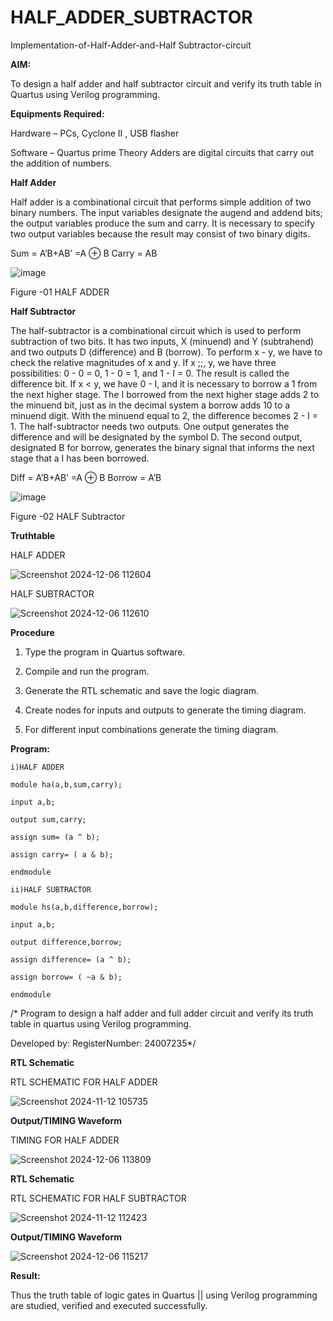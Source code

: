 # HALF_ADDER_SUBTRACTOR

Implementation-of-Half-Adder-and-Half Subtractor-circuit

**AIM:**

To design a half adder and half subtractor circuit and verify its truth table in Quartus using Verilog programming.

**Equipments Required:**

Hardware – PCs, Cyclone II , USB flasher 

Software – Quartus prime Theory Adders are digital circuits that carry out the addition of numbers.

**Half Adder**

Half adder is a combinational circuit that performs simple addition of two binary numbers. The input variables designate the augend and addend bits; the output variables produce the sum and carry. It is necessary to specify two output variables because the result may consist of two binary digits.

Sum = A’B+AB’ =A ⊕ B Carry = AB

![image](https://github.com/naavaneetha/HALF_ADDER_SUBTRACTOR/assets/154305477/bd4a0b2c-cdbc-4184-ab08-81578f121e1f)

Figure -01 HALF ADDER

**Half Subtractor**

The half-subtractor is a combinational circuit which is used to perform subtraction of two bits. It has two inputs, X (minuend) and Y (subtrahend) and two outputs D (difference) and B (borrow). To perform x - y, we have to check the relative magnitudes of x and y. If x ;;, y, we have three possibilities: 0 - 0 = 0, 1 - 0 = 1, and 1 - I = 0. The result is called the difference bit. If x < y, we have 0 - I, and it is necessary to borrow a 1 from the next higher stage. The I borrowed from the next higher stage adds 2 to the minuend bit, just as in the decimal system a borrow adds 10 to a minuend digit. With the minuend equal to 2, the difference becomes 2 - I = 1. The half-subtractor needs two outputs. One output generates the difference and will be designated by the symbol D. The second output, designated B for borrow, generates the binary signal that informs the next stage that a I has been borrowed. 

Diff = A’B+AB’ =A ⊕ B
Borrow = A’B

 ![image](https://github.com/naavaneetha/HALF_ADDER_SUBTRACTOR/assets/154305477/d76b099c-513f-4e7c-843a-e2fd028a531a)

Figure -02 HALF Subtractor

**Truthtable**


HALF ADDER

![Screenshot 2024-12-06 112604](https://github.com/user-attachments/assets/8c6478e5-3805-4f5a-a3be-b382bfe04ad3)


HALF SUBTRACTOR

![Screenshot 2024-12-06 112610](https://github.com/user-attachments/assets/82f3e0e2-1825-4e6e-b017-7a5d6ead3338)



**Procedure**

1.	Type the program in Quartus software.

2.	Compile and run the program.

3.	Generate the RTL schematic and save the logic diagram.

4.	Create nodes for inputs and outputs to generate the timing diagram.

5.	For different input combinations generate the timing diagram.


**Program:**

```
i)HALF ADDER

module ha(a,b,sum,carry);

input a,b;

output sum,carry;

assign sum= (a ^ b);

assign carry= ( a & b);

endmodule
```


```
ii)HALF SUBTRACTOR

module hs(a,b,difference,borrow);

input a,b;

output difference,borrow;

assign difference= (a ^ b);

assign borrow= ( ~a & b);

endmodule

```

/* Program to design a half adder and full adder circuit and verify its truth table in quartus using Verilog programming.

Developed by: RegisterNumber: 24007235*/

**RTL Schematic**


RTL SCHEMATIC FOR HALF ADDER

![Screenshot 2024-11-12 105735](https://github.com/user-attachments/assets/e574f78f-907a-4c9c-b871-eb93e8afe530)


**Output/TIMING Waveform**

TIMING FOR HALF ADDER

![Screenshot 2024-12-06 113809](https://github.com/user-attachments/assets/ad7bbd83-1947-4def-88e2-5ecf9df33db8)


**RTL Schematic**

RTL SCHEMATIC FOR HALF SUBTRACTOR


![Screenshot 2024-11-12 112423](https://github.com/user-attachments/assets/a81ce73e-e88a-4314-bd79-144e02c56828)




**Output/TIMING Waveform**


![Screenshot 2024-12-06 115217](https://github.com/user-attachments/assets/5394bdb2-46d0-44eb-ba91-40f3fa9fb1c9)






**Result:**

Thus the truth table of logic gates in Quartus || using Verilog programming are studied, verified and executed successfully.
